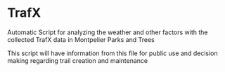 # TrafX
Automatic Script for analyzing the weather and other factors with the collected TrafX data in Montpelier Parks and Trees

This script will have information from this file for public use and decision making regarding trail creation and maintenance 